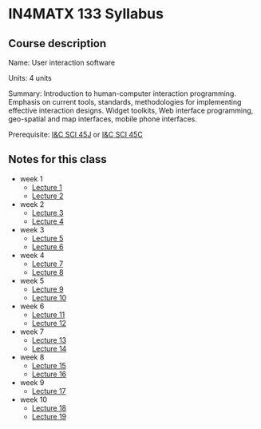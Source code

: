 # IN4MATX 133 Syllabus

## Course description

Name: User interaction software

Units: 4 units

Summary: Introduction to human-computer interaction programming. Emphasis on current tools, standards, methodologies for implementing effective interaction designs. Widget toolkits, Web interface programming, geo-spatial and map interfaces, mobile phone interfaces.

Prerequisite: [I&C SCI 45J](../../winter-2021/ics-45j/syllabus.md) or [I&C SCI 45C](../../fall-2020/ics-45c/syllabus.md)

## Notes for this class

- week 1
	- [Lecture 1](./week1/lecture-1.md)
	- [Lecture 2](./week1/lecture-2.md)
- week 2
	- [Lecture 3](./week2/lecture-3.md)
	- [Lecture 4](./week2/lecture-4.md)
- week 3
	- [Lecture 5](./week3/lecture-5.md)
	- [Lecture 6](./week3/lecture-6.md)
- week 4
	- [Lecture 7](./week4/lecture-7.md)
	- [Lecture 8](./week4/lecture-8.md)
- week 5
	- [Lecture 9](./week5/lecture-9.md)
	- [Lecture 10](./week5/lecture-10.md)
- week 6
    - [Lecture 11](./week6/lecture-11.md)
    - [Lecture 12](./week6/lecture-12.md)
- week 7
    - [Lecture 13](./week7/lecture-13.md)
    - [Lecture 14](./week7/lecture-14.md)
- week 8
    - [Lecture 15](./week8/lecture-15.md)
    - [Lecture 16](./week8/lecture-16.md)
- week 9
    - [Lecture 17](./week9/lecture-17.md)
- week 10
    - [Lecture 18](./week10/lecture-18.md)
    - [Lecture 19](./week10/lecture-19.md)
